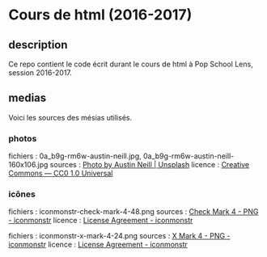 # Cours de html (2016-2017)

## description

Ce repo contient le code écrit durant le cours de html à Pop School Lens, session 2016-2017.

## medias

Voici les sources des mésias utilisés.

### photos

fichiers : 0a_b9g-rm6w-austin-neill.jpg, 0a_b9g-rm6w-austin-neill-160x106.jpg
sources : [Photo by Austin Neill | Unsplash](https://unsplash.com/?photo=0A_b9G-Rm6w)
licence : [Creative Commons — CC0 1.0 Universal](https://creativecommons.org/publicdomain/zero/1.0/)

### icônes

fichiers : iconmonstr-check-mark-4-48.png
sources : [Check Mark 4 - PNG - iconmonstr](http://iconmonstr.com/check-mark-4/?png)
licence : [License Agreement - iconmonstr](http://iconmonstr.com/license/)

fichiers : iconmonstr-x-mark-4-24.png
sources : [X Mark 4 - PNG - iconmonstr](http://iconmonstr.com/x-mark-4/?png)
licence : [License Agreement - iconmonstr](http://iconmonstr.com/license/)

